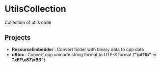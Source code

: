 # UtilsCollection
Collection of utils code


## Projects
  - **ResourceEmbedder** : Convert folder with binary data to cpp data
  - **u8tox** : Convert cpp unicode string format to UTF-8 format (**"\uf1fb"** => **"xEF\x87\xBB"**)

  